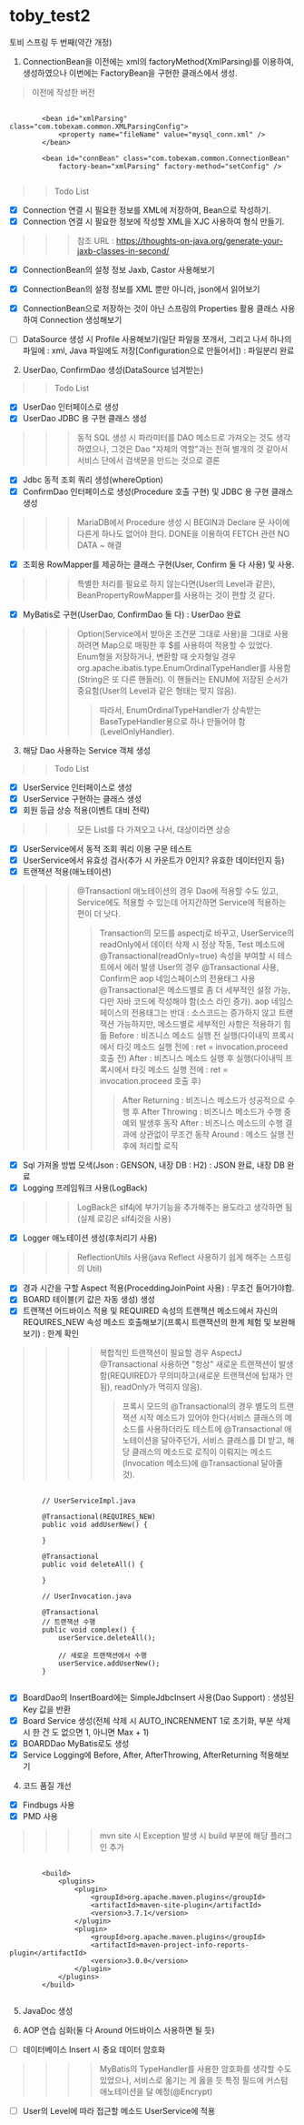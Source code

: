 # toby_test2
토비 스프링 두 번째(약간 개정)

1. ConnectionBean을 이전에는 xml의 factoryMethod(XmlParsing)를 이용하여, 생성하였으나 이번에는 FactoryBean을 구현한 클래스에서 생성.
> 이전에 작성한 버전
<pre>
    <code>
        &lt;bean id="xmlParsing" class="com.tobexam.common.XMLParsingConfig"&gt;
            &lt;property name="fileName" value="mysql_conn.xml" /&gt;
        &lt;/bean&gt;

        &lt;bean id="connBean" class="com.tobexam.common.ConnectionBean"
            factory-bean="xmlParsing" factory-method="setConfig" /&gt;
    </code>
</pre>
>> Todo List
- [X] Connection 연결 시 필요한 정보를 XML에 저장하여, Bean으로 작성하기.
- [X] Connection 연결 시 필요한 정보에 작성할 XML을 XJC 사용하여 형식 만들기. 
>>> 참조 URL : https://thoughts-on-java.org/generate-your-jaxb-classes-in-second/
- [X] ConnectionBean의 설정 정보 Jaxb, Castor 사용해보기
- [X] ConnectionBean의 설정 정보를 XML 뿐만 아니라, json에서 읽어보기
- [X] ConnectionBean으로 저장하는 것이 아닌 스프링의 Properties 활용 클래스 사용하여 Connection 생성해보기
- [ ] DataSource 생성 시 Profile 사용해보기(일단 파일을 쪼개서, 그리고 나서 하나의 파일에 : xml, Java 파일에도 저장[Configuration으로 만들어서]) : 파일분리 완료


2. UserDao, ConfirmDao 생성(DataSource 넘겨받는)
>> Todo List
- [X] UserDao 인터페이스로 생성
- [X] UserDao JDBC 용 구현 클래스 생성
>>> 동적 SQL 생성 시 파라미터를 DAO 메소드로 가져오는 것도 생각하였으나, 그것은 Dao "자체의 역할"과는 전혀 별개의 것 같아서 서비스 단에서 검색문을 만드는 것으로 결론
- [X] Jdbc 동적 조회 쿼리 생성(whereOption)
- [X] ConfirmDao 인터페이스로 생성(Procedure 호출 구현) 및 JDBC 용 구현 클래스 생성
>>> MariaDB에서 Procedure 생성 시 BEGIN과 Declare 문 사이에 다른게 하나도 없어야 한다.
>>> DONE을 이용하여 FETCH 관련 NO DATA ~ 해결
- [X] 조회용 RowMapper를 제공하는 클래스 구현(User, Confirm 둘 다 사용) 및 사용.
>>> 특별한 처리를 필요로 하지 않는다면(User의 Level과 같은), BeanPropertyRowMapper를 사용하는 것이 편할 것 같다.
- [X] MyBatis로 구현(UserDao, ConfirmDao 둘 다) : UserDao 완료
>>> Option(Service에서 받아온 조건문 그대로 사용)을 그대로 사용하려면 Map으로 매핑한 후 $를 사용하여 적용할 수 있었다.
>>> Enum형을 저장하거나, 변환할 때 숫자형일 경우 org.apache.ibatis.type.EnumOrdinalTypeHandler를 사용함(String은 또 다른 핸들러). 
>>> 이 핸들러는 ENUM에 저장된 순서가 중요함(User의 Level과 같은 형태는 맞지 않음).
>>>> 따라서, EnumOrdinalTypeHandler가 상속받는 BaseTypeHandler<E>용으로 하나 만들어야 함(LevelOnlyHandler).


3. 해당 Dao 사용하는 Service 객체 생성
>> Todo List
- [X] UserService 인터페이스로 생성
- [X] UserService 구현하는 클래스 생성
- [X] 회원 등급 상승 적용(이벤트 대비 전략)
>>> 모든 List를 다 가져오고 나서, 대상이라면 상승
- [X] UserService에서 동적 조회 쿼리 이용 구문 테스트
- [X] UserService에서 유효성 검사(추가 시 카운트가 0인지? 유효한 데이터인지 등)
- [X] 트랜잭션 적용(애노테이션)
>>> @Transactionl 애노테이션의 경우 Dao에 적용할 수도 있고, Service에도 적용할 수 있는데 어지간하면 Service에 적용하는 편이 더 낫다.
>>>> Transaction의 모드를 aspectj로 바꾸고, UserService의 readOnly에서 데이터 삭제 시 정상 작동, Test 메소드에 @Transactional(readOnly=true) 속성을 부여할 시 테스트에서 에러 발생
>>>> User의 경우 @Transactional 사용, Confirm은 aop 네임스페이스의 전용태그 사용
>>>> @Transactional은 메소드별로 좀 더 세부적인 설정 가능, 다만 자바 코드에 작성해야 함(소스 라인 증가).
>>>> aop 네임스페이스의 전용태그는 반대 : 소스코드는 증가하지 않고 트랜잭션 가능하지만, 메소드별로 세부적인 사항은 적용하기 힘듦
>>>> Before : 비즈니스 메소드 실행 전 실행(다이내믹 프록시에서 타깃 메소드 실행 전에 : ret = invocation.proceed 호출 전)
>>>> After : 비즈니스 메소드 실행 후 실행(다이내믹 프록시에서 타깃 메소드 실행 전에 : ret = invocation.proceed 호출 후)
>>>>> After Returning : 비즈니스 메소드가 성공적으로 수행 후
>>>>> After Throwing : 비즈니스 메소드가 수행 중 예외 발생후 동작
>>>>> After : 비즈니스 메소드의 수행 결과에 상관없이 무조건 동작
>>>> Around : 메소드 실행 전 후에 처리할 로직
- [X] Sql 가져올 방법 모색(Json : GENSON, 내장 DB : H2) : JSON 완료, 내장 DB 완료
- [X] Logging 프레임워크 사용(LogBack)
>>> LogBack은 slf4j에 부가기능을 추가해주는 용도라고 생각하면 됨(실제 로깅은 slf4j것을 사용)
- [X] Logger 애노테이션 생성(후처리기 사용)
>>> ReflectionUtils 사용(java Reflect 사용하기 쉽게 해주는 스프링의 Util)
- [X] 경과 시간을 구할 Aspect 적용(ProceddingJoinPoint 사용) : 무조건 들어가야함.
- [X] BOARD 테이블(키 값은 자동 생성) 생성 
- [X] 트랜잭션 어드바이스 적용 및 REQUIRED 속성의 트랜잭션 메소드에서 자신의 REQUIRES_NEW 속성 메소드 호출해보기(프록시 트랜잭션의 한계 체험 및 보완해보기) : 한계 확인
>>>> 복합적인 트랜잭션이 필요할 경우 
>>>> AspectJ @Transactional 사용하면 "항상" 새로운 트랜잭션이 발생함(REQUIRED가 무의미하고(새로운 트랜잭션에 탑재가 안 됨), readOnly가 먹히지 않음).
>>>>> 프록시 모드의 @Transactional의 경우 별도의 트랜잭션 시작 메소드가 있어야 한다(서비스 클래스의 메소드를 사용하더라도 테스트에 @Transactional 애노테이션을 달아주던가, 서비스 클래스를 DI 받고, 해당 클래스의 메소드로 로직이 이뤄지는 메소드(Invocation 메소드)에 @Transactional 달아줄 것).

<pre>
    <code>
        // UserServiceImpl.java
        
        @Transactional(REQUIRES_NEW)
        public void addUserNew() {

        }

        @Transactional
        public void deleteAll() {

        }

        // UserInvocation.java

        @Transactional
        // 트랜잭션 수행
        public void complex() {
            userService.deleteAll();

            // 새로운 트랜잭션에서 수행
            userService.addUserNew();
        }
    </code>
</pre>
- [X] BoardDao의 InsertBoard에는 SimpleJdbcInsert 사용(Dao Support) : 생성된 Key 값을 반환
- [X] Board Service 생성(전체 삭제 시 AUTO_INCRENMENT 1로 초기화, 부분 삭제 시 한 건 도 없으면 1, 아니면 Max + 1)
- [X] BOARDDao MyBatis로도 생성
- [X] Service Logging에 Before, After, AfterThrowing, AfterReturning 적용해보기

4. 코드 품질 개선
- [X] Findbugs 사용
- [X] PMD 사용

>>>> mvn site 시 Exception 발생 시 build 부분에 해당 플러그인 추가
<pre>
    <code>
        &lt;build&gt;
            &lt;plugins&gt;
                &lt;plugin&gt;
                    &lt;groupId&gt;org.apache.maven.plugins&lt;/groupId&gt;
                    &lt;artifactId&gt;maven-site-plugin&lt;/artifactId&gt;
                    &lt;version&gt;3.7.1&lt;/version&gt;
                &lt;/plugin&gt;
                &lt;plugin&gt;
                    &lt;groupId&gt;org.apache.maven.plugins&lt;/groupId&gt;
                    &lt;artifactId&gt;maven-project-info-reports-plugin&lt;/artifactId&gt;
                    &lt;version&gt;3.0.0&lt;/version&gt;
                &lt;/plugin&gt;
            &lt;/plugins&gt;
        &lt;/build&gt;
    </code>
</pre>

5. JavaDoc 생성

6. AOP 연습 심화(둘 다 Around 어드바이스 사용하면 될 듯)
- [ ] 데이터베이스 Insert 시 중요 데이터 암호화
>>>> MyBatis의 TypeHandler를 사용한 암호화를 생각할 수도 있었으나, 서비스로 옮기는 게 옳을 듯
>>>> 특정 필드에 커스텀 애노테이션을 달 예정(@Encrypt)
- [ ] User의 Level에 따라 접근할 메소드 UserService에 적용